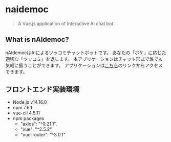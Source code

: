 # naidemoc

> A Vue.js application of Interactive AI chat bot

## What is nAIdemoc?

nAIdemocはAIによるツッコミチャットボットです。
あなたの「ボケ」に応じた適切な「ツッコミ」を返します。
本アプリケーションはチャット形式で誰でも気軽に扱うことができます。
アプリケーションは[こちら](https://daemonlxyut.github.io/naidemoc/)のリンクからアクセスできます。

## フロントエンド実装環境

- Node.js v14.16.0
- npm 7.6.1
- vue-cli 4.5.11
- npm packages
    - "axios": "^0.21.1",
    - "vue": "^2.5.2",
    - "vue-router": "^3.0.1"
